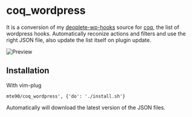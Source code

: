 # coq_wordpress

It is a conversion of my [deoplete-wp-hooks](https://github.com/Mte90/deoplete-wp-hooks) source for [coq](https://github.com/ms-jpq/coq_nvim), the list of wordpress hooks.
Automatically reconize actions and filters and use the right JSON file, also update the list itself on plugin update.

![Preview](https://user-images.githubusercontent.com/403283/133453594-b5d16d73-e292-4f8e-8593-0899dcbb96b2.gif)

## Installation

With vim-plug

```
mte90/coq_wordpress', {'do': './install.sh'}
```

Automatically will download the latest version of the JSON files.

